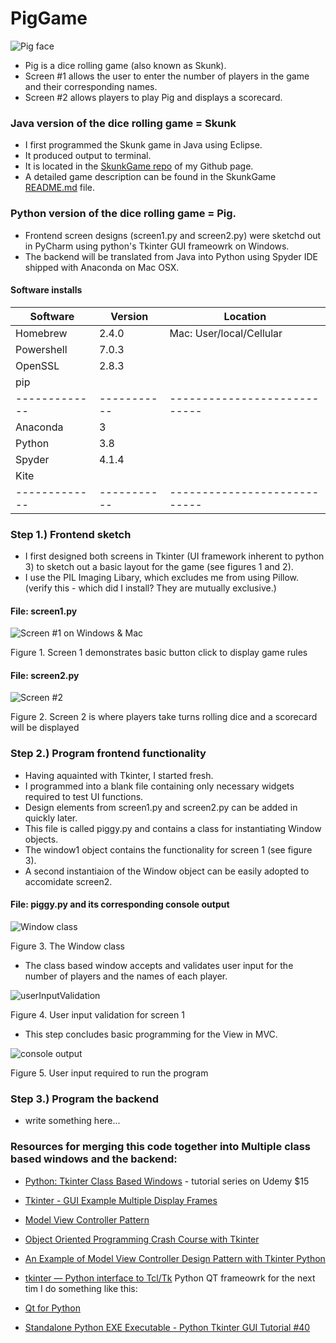 
# PigGame
![Pig face](https://raw.githubusercontent.com/heathermortensen/PigGame/master/pigFace.png)

* Pig is a dice rolling game (also known as Skunk).
* Screen #1 allows the user to enter the number of players in the game and their corresponding names.
* Screen #2 allows players to play Pig and displays a scorecard.

### Java version of the dice rolling game = Skunk 
* I first programmed the Skunk game in Java using Eclipse. 
* It produced output to terminal.
* It is located in the [SkunkGame repo](https://github.com/heathermortensen/SkunkGame) of my Github page.
* A detailed game description can be found in the SkunkGame [README.md](https://github.com/heathermortensen/SkunkGame/blob/master/README.md) file.

### Python version of the dice rolling game = Pig.
* Frontend screen designs (screen1.py and screen2.py) were sketchd out in PyCharm using python's Tkinter GUI frameowrk on Windows.
* The backend will be translated from Java into Python using Spyder IDE shipped with Anaconda on Mac OSX.

#### Software installs

| Software     | Version   | Location
| ------------- | ---------- | ---------------------------- |
| Homebrew  | 2.4.0       | Mac: User/local/Cellular | 
| Powershell  | 7.0.3       |                                         |
| OpenSSL    | 2.8.3       |                                         |
| pip              |                 |                                        |
| ------------- | ----------- | ----------------------------| 
| Anaconda   | 3              |                                        |
| Python        | 3.8           |                                        |
| Spyder        | 4.1.4        |                                        |
| Kite             |                 |                                        |
| ------------- | ----------- | ----------------------------|

### Step 1.) Frontend sketch

* I first designed both screens in Tkinter (UI framework inherent to python 3) to sketch out a basic layout for the game (see figures 1 and 2).
* I use the PIL Imaging Libary, which excludes me from using Pillow. (verify this - which did I install? They are mutually exclusive.)

#### File: screen1.py

![Screen #1 on Windows & Mac](https://raw.githubusercontent.com/heathermortensen/PigGame/master/screen1BothOS.png)

Figure 1. Screen 1 demonstrates basic button click to display game rules


#### File: screen2.py

![Screen #2](https://raw.githubusercontent.com/heathermortensen/PigGame/master/screen2.png)

Figure 2. Screen 2 is where players take turns rolling dice and a scorecard will be displayed

### Step 2.) Program frontend functionality

* Having aquainted with Tkinter, I started fresh. 
* I programmed into a blank file containing only necessary widgets required to test UI functions.
* Design elements from screen1.py and screen2.py can be added in quickly later.
* This file is called piggy.py and contains a class for instantiating Window objects. 
* The window1 object contains the functionality for screen 1 (see figure 3).
* A second instantiaion of the Window object can be easily adopted to accomidate screen2.

#### File: piggy.py and its corresponding console output

![Window class](https://raw.githubusercontent.com/heathermortensen/PigGame/master/codeScreenshot1.png)

Figure 3. The Window class

* The class based window accepts and validates user input for the number of players and the names of each player. 

![userInputValidation](https://raw.githubusercontent.com/heathermortensen/PigGame/master/userInputScreenshot.png)

Figure 4. User input validation for screen 1

* This step concludes basic programming for the View in MVC.

![console output](https://raw.githubusercontent.com/heathermortensen/PigGame/master/consoleOutputPiggy.png)

Figure 5. User input required to run the program

### Step 3.) Program the backend

* write something here...

### Resources for merging this code together into Multiple class based windows and the backend:
* [Python: Tkinter Class Based Windows](youtube.com/watch?v=RkaekNkIKNY) - tutorial series on Udemy $15
* [Tkinter - GUI Example Multiple Display Frames](youtube.com/watch?v=KdoOm3xo8X0)
* [Model View Controller Pattern](https://www.tutorialspoint.com/python_design_patterns/python_design_patterns_model_view_controller.htm)
* [Object Oriented Programming Crash Course with Tkinter](https://pythonprogramming.net/object-oriented-programming-crash-course-tkinter/)
* [An Example of Model View Controller Design Pattern with Tkinter Python](https://sukhbinder.wordpress.com/2014/12/25/an-example-of-model-view-controller-design-pattern-with-tkinter-python/)
* [tkinter — Python interface to Tcl/Tk](https://docs.python.org/3/library/tkinter.html)
Python QT frameowrk for the next tim I do something like this:
* [Qt for Python](https://doc.qt.io/qtforpython/)

* [Standalone Python EXE Executable - Python Tkinter GUI Tutorial #40](https://www.youtube.com/watch?v=QWqxRchawZY)
